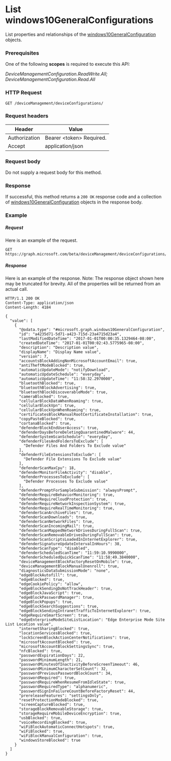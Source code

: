 ﻿# List windows10GeneralConfigurations
List properties and relationships of the [windows10GeneralConfiguration](../resources/intune_deviceconfig_windows10GeneralConfiguration.md) objects.
### Prerequisites
One of the following **scopes** is required to execute this API:

*DeviceManagementConfiguration.ReadWrite.All; DeviceManagementConfiguration.Read.All*
### HTTP Request
<!-- {
  "blockType": "ignored"
}
-->
```http
GET /deviceManagement/deviceConfigurations/
```

### Request headers
|Header|Value|
|---|---|
|Authorization|Bearer &lt;token&gt; Required.|
|Accept|application/json|

### Request body
Do not supply a request body for this method.

### Response
If successful, this method returns a `200 OK` response code and a collection of [windows10GeneralConfiguration](../resources/intune_deviceconfig_windows10GeneralConfiguration.md) objects in the response body.

### Example
##### Request
Here is an example of the request.
```http
GET https://graph.microsoft.com/beta/deviceManagement/deviceConfigurations/
```

##### Response
Here is an example of the response. Note: The response object shown here may be truncated for brevity. All of the properties will be returned from an actual call.
```http
HTTP/1.1 200 OK
Content-Type: application/json
Content-Length: 4184

{
  "value": [
    {
      "@odata.type": "#microsoft.graph.windows10GeneralConfiguration",
      "id": "a4235d71-5d71-a423-715d-23a4715d23a4",
      "lastModifiedDateTime": "2017-01-01T00:00:35.1329464-08:00",
      "createdDateTime": "2017-01-01T00:02:43.5775965-08:00",
      "description": "Description value",
      "displayName": "Display Name value",
      "version": 7,
      "accountsBlockAddingNonMicrosoftAccountEmail": true,
      "antiTheftModeBlocked": true,
      "automaticUpdateMode": "notifyDownload",
      "automaticUpdateSchedule": "everyday",
      "automaticUpdateTime": "11:58:32.2970000",
      "bluetoothBlocked": true,
      "bluetoothBlockAdvertising": true,
      "bluetoothBlockDiscoverableMode": true,
      "cameraBlocked": true,
      "cellularBlockDataWhenRoaming": true,
      "cellularBlockVpn": true,
      "cellularBlockVpnWhenRoaming": true,
      "certificatesBlockManualRootCertificateInstallation": true,
      "copyPasteBlocked": true,
      "cortanaBlocked": true,
      "defenderBlockEndUserAccess": true,
      "defenderDaysBeforeDeletingQuarantinedMalware": 44,
      "defenderSystemScanSchedule": "everyday",
      "defenderFilesAndFoldersToExclude": [
        "Defender Files And Folders To Exclude value"
      ],
      "defenderFileExtensionsToExclude": [
        "Defender File Extensions To Exclude value"
      ],
      "defenderScanMaxCpu": 18,
      "defenderMonitorFileActivity": "disable",
      "defenderProcessesToExclude": [
        "Defender Processes To Exclude value"
      ],
      "defenderPromptForSampleSubmission": "alwaysPrompt",
      "defenderRequireBehaviorMonitoring": true,
      "defenderRequireCloudProtection": true,
      "defenderRequireNetworkInspectionSystem": true,
      "defenderRequireRealTimeMonitoring": true,
      "defenderScanArchiveFiles": true,
      "defenderScanDownloads": true,
      "defenderScanNetworkFiles": true,
      "defenderScanIncomingMail": true,
      "defenderScanMappedNetworkDrivesDuringFullScan": true,
      "defenderScanRemovableDrivesDuringFullScan": true,
      "defenderScanScriptsLoadedInInternetExplorer": true,
      "defenderSignatureUpdateIntervalInHours": 38,
      "defenderScanType": "disabled",
      "defenderScheduledScanTime": "11:59:10.9990000",
      "defenderScheduledQuickScanTime": "11:58:49.3840000",
      "deviceManagementBlockFactoryResetOnMobile": true,
      "deviceManagementBlockManualUnenroll": true,
      "diagnosticsDataSubmissionMode": "none",
      "edgeBlockAutofill": true,
      "edgeBlocked": true,
      "edgeCookiePolicy": "allow",
      "edgeBlockSendingDoNotTrackHeader": true,
      "edgeBlockJavaScript": true,
      "edgeBlockPasswordManager": true,
      "edgeBlockPopups": true,
      "edgeBlockSearchSuggestions": true,
      "edgeBlockSendingIntranetTrafficToInternetExplorer": true,
      "edgeRequireSmartScreen": true,
      "edgeEnterpriseModeSiteListLocation": "Edge Enterprise Mode Site List Location value",
      "internetSharingBlocked": true,
      "locationServicesBlocked": true,
      "lockScreenBlockActionCenterNotifications": true,
      "microsoftAccountBlocked": true,
      "microsoftAccountBlockSettingsSync": true,
      "nfcBlocked": true,
      "passwordExpirationDays": 22,
      "passwordMinimumLength": 21,
      "passwordMinutesOfInactivityBeforeScreenTimeout": 46,
      "passwordMinimumCharacterSetCount": 32,
      "passwordPreviousPasswordBlockCount": 34,
      "passwordRequired": true,
      "passwordRequireWhenResumeFromIdleState": true,
      "passwordRequiredType": "alphanumeric",
      "passwordSignInFailureCountBeforeFactoryReset": 44,
      "prereleaseFeatures": "settingsOnly",
      "resetProtectionModeBlocked": true,
      "screenCaptureBlocked": true,
      "storageBlockRemovableStorage": true,
      "storageRequireMobileDeviceEncryption": true,
      "usbBlocked": true,
      "voiceRecordingBlocked": true,
      "wiFiBlockAutomaticConnectHotspots": true,
      "wiFiBlocked": true,
      "wiFiBlockManualConfiguration": true,
      "windowsStoreBlocked": true
    }
  ]
}
```



